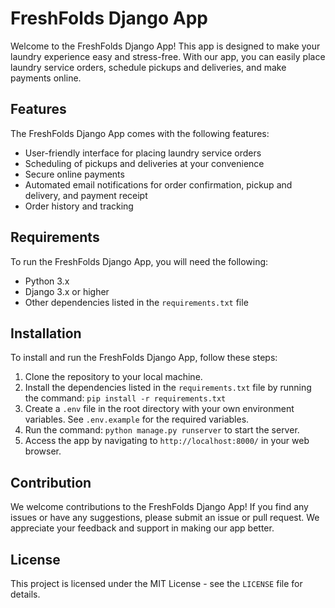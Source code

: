 # FreshFolds Django App

Welcome to the FreshFolds Django App! This app is designed to make your laundry experience easy and stress-free. With our app, you can easily place laundry service orders, schedule pickups and deliveries, and make payments online.

## Features

The FreshFolds Django App comes with the following features:

- User-friendly interface for placing laundry service orders
- Scheduling of pickups and deliveries at your convenience
- Secure online payments
- Automated email notifications for order confirmation, pickup and delivery, and payment receipt
- Order history and tracking

## Requirements

To run the FreshFolds Django App, you will need the following:

- Python 3.x
- Django 3.x or higher
- Other dependencies listed in the `requirements.txt` file

## Installation

To install and run the FreshFolds Django App, follow these steps:

1. Clone the repository to your local machine.
2. Install the dependencies listed in the `requirements.txt` file by running the command: `pip install -r requirements.txt`
3. Create a `.env` file in the root directory with your own environment variables. See `.env.example` for the required variables.
4. Run the command: `python manage.py runserver` to start the server.
5. Access the app by navigating to `http://localhost:8000/` in your web browser.

## Contribution

We welcome contributions to the FreshFolds Django App! If you find any issues or have any suggestions, please submit an issue or pull request. We appreciate your feedback and support in making our app better.

## License

This project is licensed under the MIT License - see the `LICENSE` file for details.
